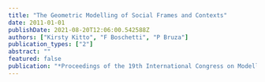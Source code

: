 ```yaml
---
title: "The Geometric Modelling of Social Frames and Contexts"
date: 2011-01-01
publishDate: 2021-08-20T12:06:00.542588Z
authors: ["Kirsty Kitto", "F Boschetti", "P Bruza"]
publication_types: ["2"]
abstract: ""
featured: false
publication: "*Proceedings of the 19th International Congress on Modelling and Simulation łdots*"
---
```


